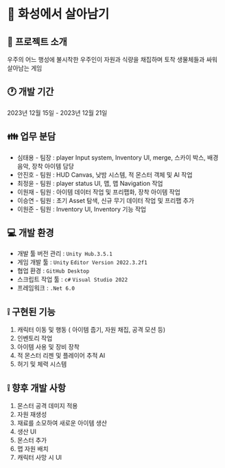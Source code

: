 # 📗 화성에서 살아남기

## 📄 프로젝트 소개
우주의 어느 행성에 불시착한 우주인이 자원과 식량을 채집하며
토착 생물체들과 싸워 살아남는 게임

## 🕐 개발 기간
2023년 12월 15일 - 2023년 12월 21일

## 👪 업무 분담
- 심태용 - 팀장 : player Input system, Inventory UI, merge, 스카이 박스, 배경음악, 장착 아이템 담당
- 안진호 - 팀원 : HUD Canvas, 낮밤 시스템, 적 몬스터 객체 및 AI 작업
- 최정윤 - 팀원 : player status UI, 맵, 맵 Navigation 작업
- 이원재 - 팀원 : 아이템 데이터 작업 및 프리팹화, 장착 아이템 작업
- 이승연 - 팀원 : 초기 Asset 탐색, 신규 무기 데이터 작업 및 프리팹 추가
- 이원준 - 팀원 : Inventory UI, Inventory 기능 작업

## 💻 개발 환경
- 개발 툴 버전 관리 : `Unity Hub.3.5.1`
- 게임 개발 툴 : `Unity` `Editor Version 2022.3.2f1`
- 협업 환경 : `GitHub Desktop`
- 스크립트 작업 툴 : `c#` `Visual Studio 2022`
- 프레임워크 : `.Net 6.0`

## ❕ 구현된 기능
1. 캐릭터 이동 및 행동 ( 아이템 줍기, 자원 채집, 공격 모션 등)
2. 인벤토리 작업
3. 아이템 사용 및 장비 장착
4. 적 몬스터 리젠 및 플레이어 추적 AI
5. 허기 및 체력 시스템

## ❕ 향후 개발 사항
1. 몬스터 공격 데미지 적용
2. 자원 재생성
3. 재료를 소모하여 새로운 아이템 생산
4. 생산 UI
5. 몬스터 추가
6. 맵 자원 배치
7. 캐릭터 사망 시 UI

